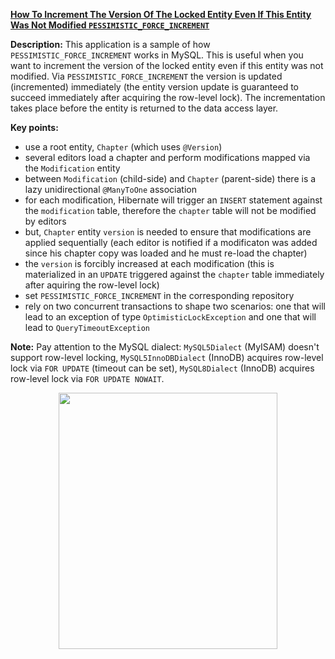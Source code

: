 **[How To Increment The Version Of The Locked Entity Even If This Entity Was Not Modified `PESSIMISTIC_FORCE_INCREMENT`](https://github.com/AnghelLeonard/Hibernate-SpringBoot/tree/master/HibernateSpringBootPesimisticForceIncrement)**

**Description:** This application is a sample of how `PESSIMISTIC_FORCE_INCREMENT` works in MySQL. This is useful when you want to increment the version of the locked entity even if this entity was not modified. Via `PESSIMISTIC_FORCE_INCREMENT` the version is updated (incremented) immediately (the entity version update is guaranteed to succeed immediately after acquiring the row-level lock). The incrementation takes place before the entity is returned to the data access layer.

**Key points:**
- use a root entity, `Chapter` (which uses `@Version`)
- several editors load a chapter and perform modifications mapped via the `Modification` entity
- between `Modification` (child-side) and `Chapter` (parent-side) there is a lazy unidirectional `@ManyToOne` association
- for each modification, Hibernate will trigger an `INSERT` statement against the `modification` table, therefore the `chapter` table will not be modified by editors
- but, `Chapter` entity `version` is needed to ensure that modifications are applied sequentially (each editor is notified if a modificaton was added since his chapter copy was loaded and he must re-load the chapter)
- the `version` is forcibly increased at each modification (this is materialized in an `UPDATE` triggered against the `chapter` table immediately after aquiring the row-level lock)
- set `PESSIMISTIC_FORCE_INCREMENT` in the corresponding repository
- rely on two concurrent transactions to shape two scenarios: one that will lead to an exception of type `OptimisticLockException` and one that will lead to `QueryTimeoutException`          
     
**Note:** Pay attention to the MySQL dialect: `MySQL5Dialect` (MyISAM) doesn't support row-level locking, `MySQL5InnoDBDialect` (InnoDB) acquires row-level lock via `FOR UPDATE` (timeout can be set), `MySQL8Dialect` (InnoDB) acquires row-level lock via `FOR UPDATE NOWAIT`.
     
<a href="https://leanpub.com/java-persistence-performance-illustrated-guide"><p align="center"><img src="https://github.com/AnghelLeonard/Hibernate-SpringBoot/blob/master/Java%20Persistence%20Performance%20Illustrated%20Guide.jpg" height="410" width="350"/></p></a>
